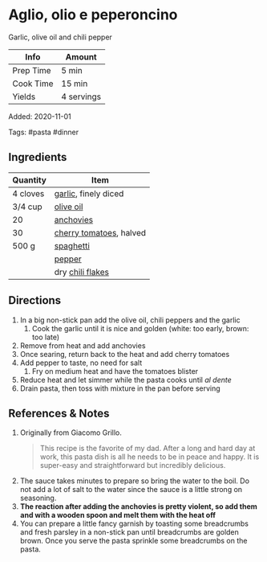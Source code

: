 # Aglio, olio e peperoncino

Garlic, olive oil and chili pepper

| Info      | Amount     |
| --------- | ---------- |
| Prep Time | 5 min      |
| Cook Time | 15 min     |
| Yields    | 4 servings |

Added: 2020-11-01

Tags: #pasta #dinner

## Ingredients

| Quantity | Item                                                          |
| -------- | ------------------------------------------------------------- |
| 4 cloves | [garlic](../_ingredients/garlic.md), finely diced             |
| 3/4 cup  | [olive oil](../_ingredients/olive%20oil.md)                   |
| 20       | [anchovies](../_ingredients/anchovies.md)                     |
| 30       | [cherry tomatoes](../_ingredients/cherry%20tomato.md), halved |
| 500 g    | [spaghetti](../_ingredients/spaghetti.md)                     |
|          | [pepper](../_ingredients/pepper.md)                           |
|          | dry [chili flakes](../_ingredients/chili-flakes.md)           |

## Directions

1. In a big non-stick pan add the olive oil, chili peppers and the garlic
    1. Cook the garlic until it is nice and golden (white: too early, brown: too late)
2. Remove from heat and add anchovies
3. Once searing, return back to the heat and add cherry tomatoes
4. Add pepper to taste, no need for salt
    1. Fry on medium heat and have the tomatoes blister
5. Reduce heat and let simmer while the pasta cooks until _al dente_
6. Drain pasta, then toss with mixture in the pan before serving

## References & Notes

1. Originally from Giacomo Grillo.
    > This recipe is the favorite of my dad.
    > After a long and hard day at work, this pasta dish is all he needs to be in peace and happy.
    > It is super-easy and straightforward but incredibly delicious.
2. The sauce takes minutes to prepare so bring the water to the boil.
Do not add a lot of salt to the water since the sauce is a little strong on seasoning.
3. **The reaction after adding the anchovies is pretty violent, so add them and with a wooden spoon and melt them with the heat off**
4. You can prepare a little fancy garnish by toasting some breadcrumbs and fresh parsley in a non-stick pan until breadcrumbs are golden brown.
Once you serve the pasta sprinkle some breadcrumbs on the pasta.
